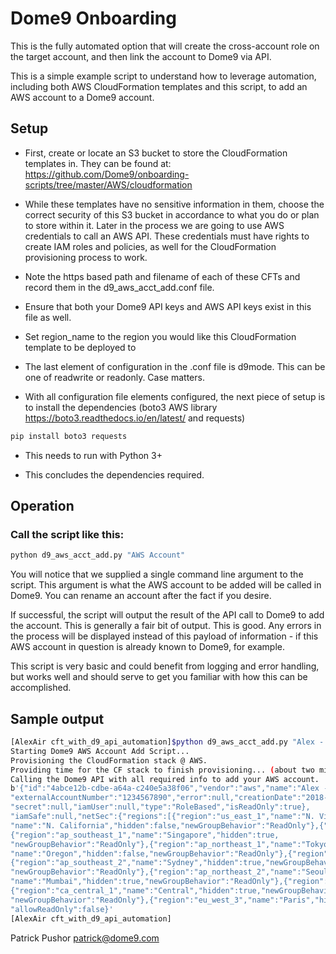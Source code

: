 # Dome9 Onboarding

This is the fully automated option that will create the cross-account role on the target account, and then link the account to Dome9 via API. 


This is a simple example script to understand how to leverage automation,
including both AWS CloudFormation templates and this script, to add an AWS
account to a Dome9 account.

## Setup

- First, create or locate an S3 bucket to store the CloudFormation templates in.
They can be found at: https://github.com/Dome9/onboarding-scripts/tree/master/AWS/cloudformation

- While these templates have no sensitive information in them, choose the correct
security of this S3 bucket in accordance to what you do or plan to store within
it.  Later in the process we are going to use AWS credentials to call an AWS
API.  These credentials must have rights to create IAM roles and policies, as
well for the CloudFormation provisioning process to work.

- Note the https based path and filename of each of these CFTs and record them in
the d9_aws_acct_add.conf file.

- Ensure that both your Dome9 API keys and AWS API keys exist in this file as
well.

- Set region_name to the region you would like this CloudFormation template to be deployed to

- The last element of configuration in the .conf file is d9mode.  This can be one
of readwrite or readonly.  Case matters.

- With all configuration file elements configured, the next piece of setup is to
install the dependencies (boto3 AWS library https://boto3.readthedocs.io/en/latest/ and requests)
```bash
pip install boto3 requests
```

- This needs to run with Python 3+

- This concludes the dependencies required.

## Operation

### Call the script like this:
```bash
python d9_aws_acct_add.py "AWS Account"
```

You will notice that we supplied a single command line argument to the script.
This argument is what the AWS account to be added will be called in Dome9.  You
can rename an account after the fact if you desire.

If successful, the script will output the result of the API call to Dome9 to
add the account.  This is generally a fair bit of output.  This is good.  Any
errors in the process will be displayed instead of this payload of information -
if this AWS account in question is already known to Dome9, for example.

This script is very basic and could benefit from logging and error handling,
but works well and should serve to get you familiar with how this can be
accomplished.

## Sample output
```bash
[AlexAir cft_with_d9_api_automation]$python d9_aws_acct_add.py "Alex - Sandbox"
Starting Dome9 AWS Account Add Script...
Provisioning the CloudFormation stack @ AWS.
Providing time for the CF stack to finish provisioning... (about two minutes).
Calling the Dome9 API with all required info to add your AWS account.
b'{"id":"4abce12b-cdbe-a64a-c240e5a38f06","vendor":"aws","name":"Alex - Sandbox",
"externalAccountNumber":"1234567890","error":null,"creationDate":"2018-03-26T20:08:03.6433354Z","credentials":{"apikey":null,"arn":"arn:aws:iam::1234567890:role/Dome9PolicyAutomated-Role-1S0XAGOCLBI4D",
"secret":null,"iamUser":null,"type":"RoleBased","isReadOnly":true},
"iamSafe":null,"netSec":{"regions":[{"region":"us_east_1","name":"N. Virginia","hidden":true,"newGroupBehavior":"ReadOnly"},{"region":"us_west_1",
"name":"N. California","hidden":false,"newGroupBehavior":"ReadOnly"},{"region":"eu_west_1","name":"Ireland","hidden":true,"newGroupBehavior":"ReadOnly"},
{"region":"ap_southeast_1","name":"Singapore","hidden":true,
"newGroupBehavior":"ReadOnly"},{"region":"ap_northeast_1","name":"Tokyo","hidden":true,"newGroupBehavior":"ReadOnly"},{"region":"us_west_2",
"name":"Oregon","hidden":false,"newGroupBehavior":"ReadOnly"},{"region":"sa_east_1","name":"S\xc3\xa3o Paulo","hidden":true,"newGroupBehavior":"ReadOnly"},
{"region":"ap_southeast_2","name":"Sydney","hidden":true,"newGroupBehavior":"ReadOnly"},{"region":"eu_central_1","name":"Frankfurt","hidden":true,
"newGroupBehavior":"ReadOnly"},{"region":"ap_northeast_2","name":"Seoul","hidden":true,"newGroupBehavior":"ReadOnly"},{"region":"ap_south_1",
"name":"Mumbai","hidden":true,"newGroupBehavior":"ReadOnly"},{"region":"us_east_2","name":"Ohio","hidden":true,"newGroupBehavior":"ReadOnly"},
{"region":"ca_central_1","name":"Central","hidden":true,"newGroupBehavior":"ReadOnly"},{"region":"eu_west_2","name":"London","hidden":true,
"newGroupBehavior":"ReadOnly"},{"region":"eu_west_3","name":"Paris","hidden":true,"newGroupBehavior":"ReadOnly"}]},"fullProtection":false,
"allowReadOnly":false}'
[AlexAir cft_with_d9_api_automation]
```

Patrick Pushor
patrick@dome9.com
